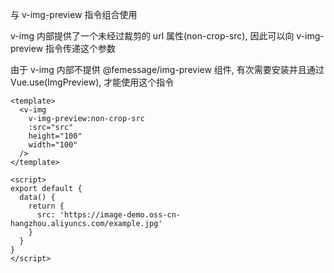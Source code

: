与 v-img-preview 指令组合使用

v-img 内部提供了一个未经过裁剪的 url 属性(non-crop-src), 因此可以向 v-img-preview 指令传递这个参数

由于 v-img 内部不提供 @femessage/img-preview 组件, 有次需要安装并且通过 Vue.use(ImgPreview), 才能使用这个指令

```vue
<template>
  <v-img
    v-img-preview:non-crop-src
    :src="src"
    height="100"
    width="100"
  />
</template>

<script>
export default {
  data() {
    return {
      src: 'https://image-demo.oss-cn-hangzhou.aliyuncs.com/example.jpg'
    }
  }
}
</script>
```